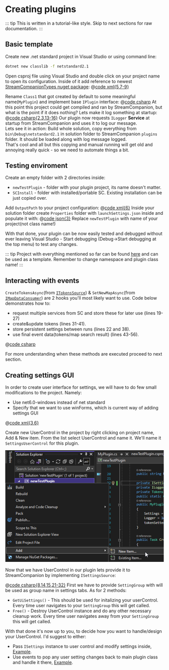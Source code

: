 # Creating plugins

::: tip
This is written in a tutorial-like style. Skip to next sections for raw documentation.
:::

## Basic template

Create new .net standard project in Visual Studio or using command line:

```sh
dotnet new classlib -f netstandard2.1
```

Open csproj file using Visual Studio and double click on your project name to open its configuration. Inside of it add reference to newest [StreamCompanionTypes nuget package](https://www.nuget.org/packages/StreamCompanionTypes/):
@[code xml{5,7-9}](./apiExamples/plugin/1.csproj)

Rename `Class1` that got created by default to some meaningful name(`MyPlugin`) and implement base `IPlugin` interface:
@[code csharp](./apiExamples/plugin/1.cs)
At this point this project could get compiled and ran by StreamCompanion, but what is the point if it does nothing? Lets make it log something at startup:
@[code csharp{2,3,13-16}](./apiExamples/plugin/2.cs)
Our plugin now requests `ILogger` **Service** at startup from StreamCompanion and uses it to log our message.  
Lets see it in action: Build whole solution, copy everything from `bin\Debug\netstandard2.1` in solution folder to StreamCompanion `plugins` folder. It should be loaded along with log message logged.  
That's cool and all but this copying and manual running will get old and annoying really quick - so we need to automate things a bit.

## Testing enviroment

Create an empty folder with 2 directories inside:

* `newTestPlugin` - folder with your plugin project, its name doesn't matter.
* `SCInstall` - folder with installed/portable SC. Existing installation can be just copied over.

Add `OutputPath` to your project configuration:
@[code xml{6}](./apiExamples/plugin/2.csproj)
Inside your solution folder create `Properties` folder with `launchSettings.json` inside and populate it with:
@[code json{3}](./apiExamples/plugin/launchSettings.json)
Replace `newTestPlugin` with name of your project(not class name!)  

With that done, your plugin can be now easily tested and debugged without ever leaving Visual Studio - Start debugging (Debug->Start debugging at the top menu) to test any changes.

::: tip
Project with everything mentioned so far can be found [here](../../misc/PluginProject.zip) and can be used as a template. Remember to change namespace and plugin class name!
:::

## Interacting with events

`CreateTokensAsync`(from [`ITokensSource`](#itokenssource)) & `SetNewMapAsync`(from [`IMapDataConsumer`](#imapdataconsumer)) are 2 hooks you'll most likely want to use. Code below demonstrates how to:

* request multiple services from SC and store these for later use (lines 19-27)
* create&update tokens (lines 31-41).
* store persistent settings between runs (lines 22 and 38).
* use final event data(tokens/map search result) (lines 43-56).

@[code csharp](./apiExamples/plugin/3.cs)

For more understanding when these methods are executed proceed to next section.

## Creating settings GUI

In order to create user interface for settings, we will have to do few small modifications to the project. Namely:

* Use net6.0-windows instead of net standard
* Specify that we want to use winForms, which is current way of adding settings GUI

@[code xml{3,6}](./apiExamples/plugin/4.csproj)

Create new UserControl in the project by right clicking on project name, Add & New item. From the list select UserControl and name it. We'll name it `SettingsUserControl` for this plugin.  

![Project add new item](./images/VSCreateItem.png)  

Now that we have UserControl in our plugin lets provide it to StreamCompanion by implementing `ISettingsSource`:

@[code csharp{8,14,15,21-32}](./apiExamples/plugin/4.cs)
First we have to provide `SettingGroup` with will be used as group name in settings tabs. As for 2 methods:

* `GetUiSettings()` - This should be used for initalizing your userControl. Every time user navigates to your `SettingGroup` this will get called.
* `Free()` - Destroy UserControl instance and do any other necessary cleanup work. Every time user navigates away from your `SettingGroup` this will get called.

With that done it's now up to you, to decide how you want to handle/design your UserControl. I'd suggest to either:

* Pass `ISettings` instance to user control and modify settings inside, [Example](https://github.com/Piotrekol/StreamCompanion/blob/3b787fa1f8853384408a1cde40ddbcd7674aeb57/plugins/ModsHandler/ModParser.cs#L47-L59).
* Use events to pop any user setting changes back to main plugin class and handle it there, [Example](https://github.com/Piotrekol/StreamCompanion/blob/e099ee0d6a75e56a0c1048c6640095a9aef2d2c0/plugins/Gamma/GammaPlugin.cs#L77-L90).

